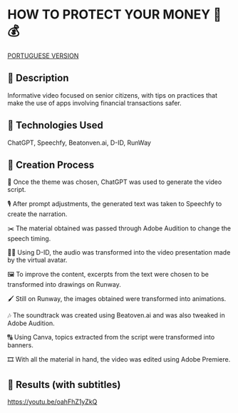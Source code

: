 
# HOW TO PROTECT YOUR MONEY 🔐💰
[PORTUGUESE VERSION](https://github.com/brunovalerin/lab-natty-or-not/blob/main/README.md)

## 📒 Description
Informative video focused on senior citizens, with tips on practices that make the use of apps involving financial transactions safer.

## 🤖 Technologies Used
ChatGPT, Speechfy, Beatonven.ai, D-ID, RunWay

## 🧐 Creation Process
📝 Once the theme was chosen, ChatGPT was used to generate the video script.

🎙️ After prompt adjustments, the generated text was taken to Speechfy to create the narration.

✂️ The material obtained was passed through Adobe Audition to change the speech timing.

👩🏼 Using D-ID, the audio was transformed into the video presentation made by the virtual avatar.

🖼️ To improve the content, excerpts from the text were chosen to be transformed into drawings on Runway.

🖌️ Still on Runway, the images obtained were transformed into animations.

🎶 The soundtrack was created using Beatoven.ai and was also tweaked in Adobe Audition.

🔠 Using Canva, topics extracted from the script were transformed into banners.

🎞️ With all the material in hand, the video was edited using Adobe Premiere.

## 🚀 Results (with subtitles)
https://youtu.be/oahFhZ1yZkQ



